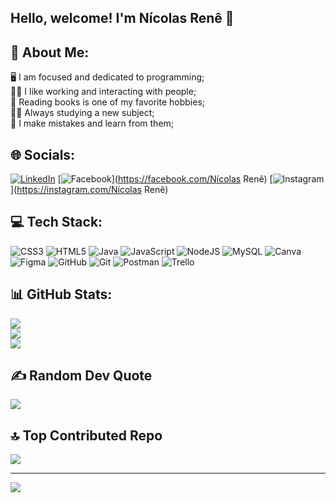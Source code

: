 ## Hello, welcome! I'm Nícolas Renê 👋

## 💫 About Me:
🖥️ I am focused and dedicated to programming;<br>🤝🏻 I like working and interacting with people;<br>📖 Reading books is one of my favorite hobbies;<br>💪🏻 Always studying a new subject;<br>🐛 I make mistakes and learn from them;<br>


## 🌐 Socials:
[![LinkedIn](https://img.shields.io/badge/LinkedIn-%230077B5.svg?logo=linkedin&logoColor=white)](https://www.linkedin.com/in/n%C3%ADcolas-ren%C3%AA-tonete-cioccio-8a7a1323b/) [![Facebook](https://img.shields.io/badge/Facebook-%231877F2.svg?logo=Facebook&logoColor=white)](https://facebook.com/Nícolas Renê) [![Instagram](https://img.shields.io/badge/Instagram-%23E4405F.svg?logo=Instagram&logoColor=white)](https://instagram.com/Nícolas Renê) 

## 💻 Tech Stack:
![CSS3](https://img.shields.io/badge/css3-%231572B6.svg?style=for-the-badge&logo=css3&logoColor=white) ![HTML5](https://img.shields.io/badge/html5-%23E34F26.svg?style=for-the-badge&logo=html5&logoColor=white) ![Java](https://img.shields.io/badge/java-%23ED8B00.svg?style=for-the-badge&logo=openjdk&logoColor=white) ![JavaScript](https://img.shields.io/badge/javascript-%23323330.svg?style=for-the-badge&logo=javascript&logoColor=%23F7DF1E) ![NodeJS](https://img.shields.io/badge/node.js-6DA55F?style=for-the-badge&logo=node.js&logoColor=white) ![MySQL](https://img.shields.io/badge/mysql-4479A1.svg?style=for-the-badge&logo=mysql&logoColor=white) ![Canva](https://img.shields.io/badge/Canva-%2300C4CC.svg?style=for-the-badge&logo=Canva&logoColor=white) ![Figma](https://img.shields.io/badge/figma-%23F24E1E.svg?style=for-the-badge&logo=figma&logoColor=white) ![GitHub](https://img.shields.io/badge/github-%23121011.svg?style=for-the-badge&logo=github&logoColor=white) ![Git](https://img.shields.io/badge/git-%23F05033.svg?style=for-the-badge&logo=git&logoColor=white) ![Postman](https://img.shields.io/badge/Postman-FF6C37?style=for-the-badge&logo=postman&logoColor=white) ![Trello](https://img.shields.io/badge/Trello-%23026AA7.svg?style=for-the-badge&logo=Trello&logoColor=white)
## 📊 GitHub Stats:
![](https://github-readme-stats.vercel.app/api?username=NicolasRene321&theme=highcontrast&hide_border=false&include_all_commits=false&count_private=false)<br/>
![](https://github-readme-streak-stats.herokuapp.com/?user=NicolasRene321&theme=highcontrast&hide_border=false)<br/>
![](https://github-readme-stats.vercel.app/api/top-langs/?username=NicolasRene321&theme=highcontrast&hide_border=false&include_all_commits=false&count_private=false&layout=compact)

## ✍️ Random Dev Quote
![](https://quotes-github-readme.vercel.app/api?type=horizontal&theme=radical)

## 🔝 Top Contributed Repo
![](https://github-contributor-stats.vercel.app/api?username=NicolasRene321&limit=5&theme=dark&combine_all_yearly_contributions=true)

---
[![](https://visitcount.itsvg.in/api?id=NicolasRene321&icon=0&color=0)](https://visitcount.itsvg.in)


